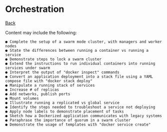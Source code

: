 # Orchestration

[Back](../ReadMe.md)

Content​ ​may​ ​include​ ​the​ ​following: 

	● Complete​ ​the​ ​setup​ ​of​ ​a​ ​swarm​ ​mode​ ​cluster,​ ​with​ ​managers​ ​and​ ​worker​ ​nodes 
	● State​ ​the​ ​differences​ ​between​ ​running​ ​a​ ​container​ ​vs​ ​running​ ​a​ ​service 
	● Demonstrate​ ​steps​ ​to​ ​lock​ ​a​ ​swarm​ ​cluster 
	● Extend​ ​the​ ​instructions​ ​to​ ​run​ ​individual​ ​containers​ ​into​ ​running​ ​services​ ​under​ ​swarm 
	● Interpret​ ​the​ ​output​ ​of​ ​"docker​ ​inspect"​ ​commands 
	● Convert​ ​an​ ​application​ ​deployment​ ​into​ ​a​ ​stack​ ​file​ ​using​ ​a​ ​YAML​ ​compose​ ​file​ ​with "docker​ ​stack​ ​deploy" 
	● Manipulate​ ​a​ ​running​ ​stack​ ​of​ ​services 
	● Increase​ ​#​ ​of​ ​replicas 
	● Add​ ​networks,​ ​publish​ ​ports 
	● Mount​ ​volumes 
	● Illustrate​ ​running​ ​a​ ​replicated​ ​vs​ ​global​ ​service 
	● Identify​ ​the​ ​steps​ ​needed​ ​to​ ​troubleshoot​ ​a​ ​service​ ​not​ ​deploying 
	● Apply​ ​node​ ​labels​ ​to​ ​demonstrate​ ​placement​ ​of​ ​tasks 
	● Sketch​ ​how​ ​a​ ​Dockerized​ ​application​ ​communicates​ ​with​ ​legacy​ ​systems 
	● Paraphrase​ ​the​ ​importance​ ​of​ ​quorum​ ​in​ ​a​ ​swarm​ ​cluster 
	● Demonstrate​ ​the​ ​usage​ ​of​ ​templates​ ​with​ ​"docker​ ​service​ ​create" 
 
